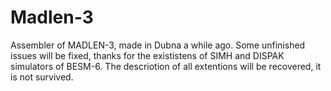 # Madlen-3
Assembler of MADLEN-3, made in Dubna a while ago. 
Some unfinished issues will be fixed, thanks for the exististens of SIMH and DISPAK simulators of BESM-6.
The descriotion of all extentions will be recovered, it is not survived. 
